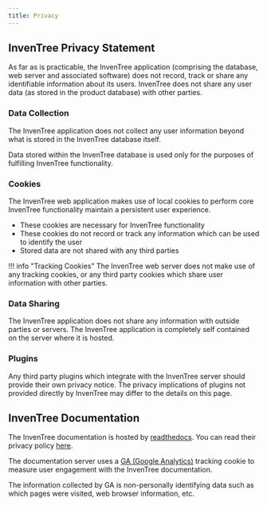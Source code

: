 ```yaml
---
title: Privacy
---
```


## InvenTree Privacy Statement

As far as is practicable, the InvenTree application (comprising the database, web server and associated software) does not record, track or share any identifiable information about its users. InvenTree does not share any user data (as stored in the product database) with other parties.

### Data Collection

The InvenTree application does not collect any user information beyond what is stored in the InvenTree database itself.

Data stored within the InvenTree database is used only for the purposes of fulfilling InvenTree functionality.

### Cookies

The InvenTree web application makes use of local cookies to perform core InvenTree functionality maintain a persistent user experience.

- These cookies are necessary for InvenTree functionality
- These cookies do not record or track any information which can be used to identify the user
- Stored data are not shared with any third parties

!!! info "Tracking Cookies"
    The InvenTree web server does not make use of any tracking cookies, or any third party cookies which share user information with other parties.

### Data Sharing

The InvenTree application does not share any information with outside parties or servers. The InvenTree application is completely self contained on the server where it is hosted.

### Plugins

Any third party plugins which integrate with the InvenTree server should provide their own privacy notice. The privacy implications of plugins not provided directly by InvenTree may differ to the details on this page.

## InvenTree Documentation

The InvenTree documentation is hosted by [readthedocs](https://readthedocs.org/). You can read their privacy policy [here](https://docs.readthedocs.io/en/stable/privacy-policy.html).

The documentation server uses a [GA (Google Analytics)](https://docs.readthedocs.io/en/stable/privacy-policy.html#google-analytics) tracking cookie to measure user engagement with the InvenTree documentation.

The information collected by GA is non-personally identifying data such as which pages were visited, web browser information, etc.
